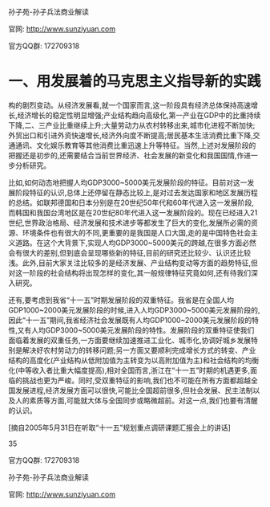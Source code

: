孙子苑-孙子兵法商业解读

官网: http://www.sunziyuan.com

官方QQ群: 172709318

# 一、用发展着的马克思主义指导新的实践

构的剧烈变动。从经济发展看,就一个国家而言,这一阶段具有经济总体保持高速增长,经济增长的稳定性明显增强;产业结构趋向高级化,第一产业在GDP中的比重持续下降,二、三产业比重继续上升;大量劳动力从农村转移出来,城市化进程不断加快;外贸出口和引进外资快速增长,经济外向度不断提高;居民基本生活消费比重下降,交通通讯、文化娱乐教育等其他消费比重迅速上升等特征。当然,上述对发展阶段的把握还是初步的,还需要结合当前世界经济、社会发展的新变化和我国国情,作进一步分析研究。

比如,如何动态地把握人均GDP3000~5000美元发展阶段的特征。目前对这一发展阶段特征的认识,总体上还停留在静态比较上,是对过去发达国家和地区发展历程的总结。如联邦德国和日本分别是在20世纪50年代和60年代进入这一发展阶段,而韩国和我国台湾地区是在20世纪80年代进入这一发展阶段的。现在已经进入21世纪,世界政治格局、经济发展和技术进步等都发生了巨大的变化,发展所必需的资源、环境条件也有很大的不同,更重要的是我国是人口大国,走的是中国特色社会主义道路。在这个大背景下,实现人均GDP3000~5000美元的跨越,在很多方面必然会有很大的差别,但到底会呈现哪些新的特征,目前的研究还比较少、认识还比较浅。此外,目前大家关注比较多的是经济发展、产业结构变动等方面的趋势特征,但对这一阶段的社会结构将出现怎样的变化,其一般规律特征究竟如何,还有待我们深入研究。

还有,要考虑到我省“十一五”时期发展阶段的双重特征。我省是在全国人均GDP1000~2000美元发展阶段的时候,进入人均GDP3000~5000美元发展阶段的,因此“十一五”期间,我省经济社会发展既有人均GDP1000~2000美元发展阶段的特性,又有人均GDP3000~5000美元发展阶段的特性。发展阶段的双重特征使我们面临着发展的双重任务,一方面要继续加速推进工业化、城市化,协调好城乡发展特别是解决好农村劳动力的转移问题;另一方面又要顺利完成增长方式的转变、产业结构的高度化(产业结构从低附加值为主转变为以高附加值为主)和社会结构的均衡化(中等收入者比重大幅度提高),相对全国而言,浙江在“十一五”时期的机遇更多,面临的挑战也更为严峻。同时,受双重特征的影响,我们也不可能在所有方面都超越全国发展进程,经济发展方面可以很快,可能比全国超前很多,但社会发展、民主法制以及人的素质等方面,可能就大体与全国同步或略微超前。对这一点,我们也要有清醒的认识。

[摘自2005年5月31日在听取“十一五”规划重点调研课题汇报会上的讲话]

35

官方QQ群: 172709318

孙子苑-孙子兵法商业解读

官网: http://www.sunziyuan.com
